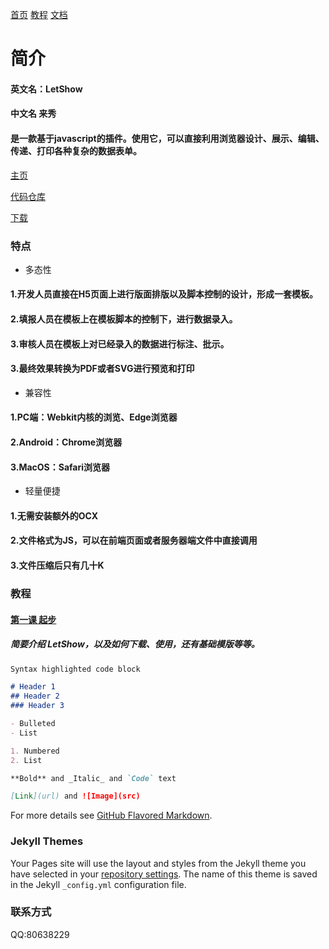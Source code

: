 [首页](http://letshow.github.io/)    [教程](http://letshow.github.io/tutorial/)   [文档](http://letshow.github.io/doc/)
# 简介

#### 英文名：LetShow
#### 中文名 来秀
#### 是一款基于javascript的插件。使用它，可以直接利用浏览器设计、展示、编辑、传递、打印各种复杂的数据表单。

[主页](https://letshow.github.io)

[代码仓库](https://github.com/LetShow/letshow)

[下载](https://letshow.github.io/dist)

### 特点

- 多态性
#### 1.开发人员直接在H5页面上进行版面排版以及脚本控制的设计，形成一套模板。
#### 2.填报人员在模板上在模板脚本的控制下，进行数据录入。
#### 3.审核人员在模板上对已经录入的数据进行标注、批示。
#### 3.最终效果转换为PDF或者SVG进行预览和打印

- 兼容性
#### 1.PC端：Webkit内核的浏览、Edge浏览器
#### 2.Android：Chrome浏览器
#### 3.MacOS：Safari浏览器

- 轻量便捷
#### 1.无需安装额外的OCX
#### 2.文件格式为JS，可以在前端页面或者服务器端文件中直接调用
#### 3.文件压缩后只有几十K

### 教程

#### [第一课 起步](http://letshow.github.io/tutorial/1.html)
##### 简要介绍 LetShow，以及如何下载、使用，还有基础模版等等。

```markdown
Syntax highlighted code block

# Header 1
## Header 2
### Header 3

- Bulleted
- List

1. Numbered
2. List

**Bold** and _Italic_ and `Code` text

[Link](url) and ![Image](src)
```

For more details see [GitHub Flavored Markdown](https://guides.github.com/features/mastering-markdown/).

### Jekyll Themes

Your Pages site will use the layout and styles from the Jekyll theme you have selected in your [repository settings](https://github.com/LetShow/letshow.github.io/settings). The name of this theme is saved in the Jekyll `_config.yml` configuration file.

### 联系方式

QQ:80638229

